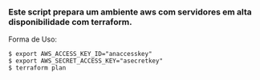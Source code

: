 ### Este script prepara um ambiente aws com servidores em alta disponibilidade com terraform.

Forma de Uso:

```shell
$ export AWS_ACCESS_KEY_ID="anaccesskey"
$ export AWS_SECRET_ACCESS_KEY="asecretkey"
$ terraform plan
```